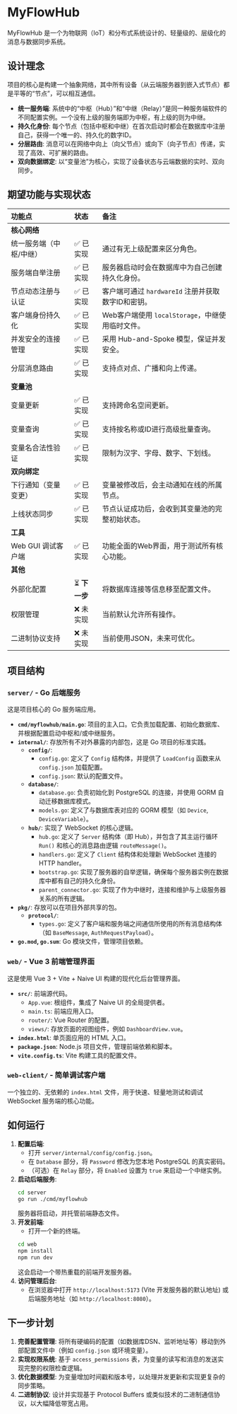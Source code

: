 # MyFlowHub

MyFlowHub 是一个为物联网（IoT）和分布式系统设计的、轻量级的、层级化的消息与数据同步系统。

## 设计理念

项目的核心是构建一个抽象网络，其中所有设备（从云端服务器到嵌入式节点）都是平等的“节点”，可以相互通信。

- **统一服务端**: 系统中的“中枢（Hub）”和“中继（Relay）”是同一种服务端软件的不同配置实例。一个没有上级的服务端即为中枢，有上级的则为中继。
- **持久化身份**: 每个节点（包括中枢和中继）在首次启动时都会在数据库中注册自己，获得一个唯一的、持久化的数字ID。
- **分层路由**: 消息可以在网络中向上（向父节点）或向下（向子节点）传递，实现了高效、可扩展的路由。
- **双向数据绑定**: 以“变量池”为核心，实现了设备状态与云端数据的实时、双向同步。

## 期望功能与实现状态

| 功能点 | 状态 | 备注 |
| :--- | :--- | :--- |
| **核心网络** | | |
| 统一服务端（中枢/中继） | ✅ 已实现 | 通过有无上级配置来区分角色。 |
| 服务端自举注册 | ✅ 已实现 | 服务器启动时会在数据库中为自己创建持久化身份。 |
| 节点动态注册与认证 | ✅ 已实现 | 客户端可通过 `hardwareId` 注册并获取数字ID和密钥。 |
| 客户端身份持久化 | ✅ 已实现 | Web客户端使用 `localStorage`，中继使用临时文件。 |
| 并发安全的连接管理 | ✅ 已实现 | 采用 Hub-and-Spoke 模型，保证并发安全。 |
| 分层消息路由 | ✅ 已实现 | 支持点对点、广播和向上传递。 |
| **变量池** | | |
| 变量更新 | ✅ 已实现 | 支持跨命名空间更新。 |
| 变量查询 | ✅ 已实现 | 支持按名称或ID进行高级批量查询。 |
| 变量名合法性验证 | ✅ 已实现 | 限制为汉字、字母、数字、下划线。 |
| **双向绑定** | | |
| 下行通知（变量变更） | ✅ 已实现 | 变量被修改后，会主动通知在线的所属节点。 |
| 上线状态同步 | ✅ 已实现 | 节点认证成功后，会收到其变量池的完整初始状态。 |
| **工具** | | |
| Web GUI 调试客户端 | ✅ 已实现 | 功能全面的Web界面，用于测试所有核心功能。 |
| **其他** | | |
| 外部化配置 | ⏳ **下一步** | 将数据库连接等信息移至配置文件。 |
| 权限管理 | ❌ 未实现 | 当前默认允许所有操作。 |
| 二进制协议支持 | ❌ 未实现 | 当前使用JSON，未来可优化。 |

## 项目结构

### `server/` - Go 后端服务

这是项目核心的 Go 服务端应用。

-   **`cmd/myflowhub/main.go`**: 项目的主入口。它负责加载配置、初始化数据库、并根据配置启动中枢和/或中继服务。
-   **`internal/`**: 存放所有不对外暴露的内部包，这是 Go 项目的标准实践。
    -   **`config/`**:
        -   `config.go`: 定义了 `Config` 结构体，并提供了 `LoadConfig` 函数来从 `config.json` 加载配置。
        -   `config.json`: 默认的配置文件。
    -   **`database/`**:
        -   `database.go`: 负责初始化到 PostgreSQL 的连接，并使用 GORM 自动迁移数据库模式。
        -   `models.go`: 定义了与数据库表对应的 GORM 模型（如 `Device`, `DeviceVariable`）。
    -   **`hub/`**: 实现了 WebSocket 的核心逻辑。
        -   `hub.go`: 定义了 `Server` 结构体（即 Hub），并包含了其主运行循环 `Run()` 和核心的消息路由逻辑 `routeMessage()`。
        -   `handlers.go`: 定义了 `Client` 结构体和处理新 WebSocket 连接的 HTTP handler。
        -   `bootstrap.go`: 实现了服务器的自举逻辑，确保每个服务器实例在数据库中都有自己的持久化身份。
        -   `parent_connector.go`: 实现了作为中继时，连接和维护与上级服务器关系的所有逻辑。
-   **`pkg/`**: 存放可以在项目外部共享的包。
    -   **`protocol/`**:
        -   `types.go`: 定义了客户端和服务端之间通信所使用的所有消息结构体（如 `BaseMessage`, `AuthRequestPayload`）。
-   **`go.mod`, `go.sum`**: Go 模块文件，管理项目依赖。

### `web/` - Vue 3 前端管理界面

这是使用 Vue 3 + Vite + Naive UI 构建的现代化后台管理界面。

-   **`src/`**: 前端源代码。
    -   `App.vue`: 根组件，集成了 Naive UI 的全局提供者。
    -   `main.ts`: 前端应用入口。
    -   `router/`: Vue Router 的配置。
    -   `views/`: 存放页面的视图组件，例如 `DashboardView.vue`。
-   **`index.html`**: 单页面应用的 HTML 入口。
-   **`package.json`**: Node.js 项目文件，管理前端依赖和脚本。
-   **`vite.config.ts`**: Vite 构建工具的配置文件。

### `web-client/` - 简单调试客户端

一个独立的、无依赖的 `index.html` 文件，用于快速、轻量地测试和调试 WebSocket 服务端的核心功能。

## 如何运行

1.  **配置后端**:
    *   打开 `server/internal/config/config.json`。
    *   在 `Database` 部分，将 `Password` 修改为您本地 PostgreSQL 的真实密码。
    *   （可选）在 `Relay` 部分，将 `Enabled` 设置为 `true` 来启动一个中继实例。
2.  **启动后端服务**:
    ```bash
    cd server
    go run ./cmd/myflowhub
    ```
    服务器将启动，并托管前端静态文件。
3.  **开发前端**:
    *   打开一个新的终端。
    ```bash
    cd web
    npm install
    npm run dev
    ```
    这会启动一个带热重载的前端开发服务器。
4.  **访问管理后台**:
    *   在浏览器中打开 `http://localhost:5173` (Vite 开发服务器的默认地址) 或后端服务地址（如 `http://localhost:8080`）。

## 下一步计划

1.  **完善配置管理**: 将所有硬编码的配置（如数据库DSN、监听地址等）移动到外部配置文件中（例如 `config.json` 或环境变量）。
2.  **实现权限系统**: 基于 `access_permissions` 表，为变量的读写和消息的发送实现完整的权限检查逻辑。
3.  **优化数据模型**: 为变量增加时间戳和版本号，以处理并发更新和实现更复杂的同步策略。
4.  **二进制协议**: 设计并实现基于 Protocol Buffers 或类似技术的二进制通信协议，以大幅降低带宽占用。

